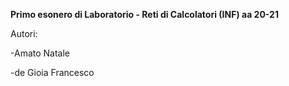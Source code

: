 **Primo esonero di Laboratorio - Reti di Calcolatori (INF) aa 20-21**

Autori:

-Amato Natale

-de Gioia Francesco

